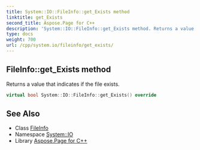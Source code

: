 ```yaml
---
title: System::IO::FileInfo::get_Exists method
linktitle: get_Exists
second_title: Aspose.Page for C++
description: 'System::IO::FileInfo::get_Exists method. Returns a value that indicates if the file exists in C++.'
type: docs
weight: 700
url: /cpp/system.io/fileinfo/get_exists/
---
```

## FileInfo::get_Exists method


Returns a value that indicates if the file exists.

```cpp
virtual bool System::IO::FileInfo::get_Exists() override
```

## See Also

* Class [FileInfo](../)
* Namespace [System::IO](../../)
* Library [Aspose.Page for C++](../../../)
